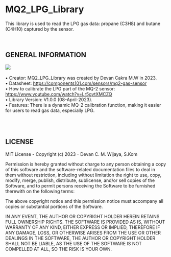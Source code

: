 

# MQ2_LPG_Library
This library is used to read the LPG gas data: propane (C3H8) and butane (C4H10) captured by the sensor.

<br/>

## GENERAL INFORMATION
<img src="https://user-images.githubusercontent.com/54527592/230686113-90f7fdcb-2f2f-4fe1-985b-a4c05e2fe672.jpg"/><br/><br/>
• Creator: MQ2_LPG_Library was created by Devan Cakra M.W in 2023.<br/>
• Datasheet: https://components101.com/sensors/mq2-gas-sensor<br/>
• How to calibrate the LPG part of the MQ-2 sensor: https://www.youtube.com/watch?v=Lr5gvtXMCZQ<br/>
• Library Version: V1.0.0 (08-April-2023). <br/>
• Features: There is a dynamic MQ-2 calibration function, making it easier for users to read gas data, especially LPG.

<br/><br/>

## LICENSE
MIT License - Copyright (c) 2023 - Devan C. M. Wijaya, S.Kom

Permission is hereby granted without charge to any person obtaining a copy of this software and the software-related documentation files to deal in them without restriction, including without limitation the right to use, copy, modify, merge, publish, distribute, sublicense, and/or sell copies of the Software, and to permit persons receiving the Software to be furnished therewith on the following terms:

The above copyright notice and this permission notice must accompany all copies or substantial portions of the Software.

IN ANY EVENT, THE AUTHOR OR COPYRIGHT HOLDER HEREIN RETAINS FULL OWNERSHIP RIGHTS. THE SOFTWARE IS PROVIDED AS IS, WITHOUT WARRANTY OF ANY KIND, EITHER EXPRESS OR IMPLIED, THEREFORE IF ANY DAMAGE, LOSS, OR OTHERWISE ARISES FROM THE USE OR OTHER DEALINGS IN THE SOFTWARE, THE AUTHOR OR COPYRIGHT HOLDER SHALL NOT BE LIABLE, AS THE USE OF THE SOFTWARE IS NOT COMPELLED AT ALL, SO THE RISK IS YOUR OWN.
